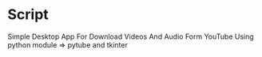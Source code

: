# Script 
Simple Desktop App For Download Videos And Audio Form YouTube 
Using python module => pytube and tkinter
